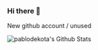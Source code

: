 ### Hi there 👋

New github account / unused


<img align="left" alt="pablodekota's Github Stats" src="https://github-readme-stats-git-master.pablodekota.vercel.app/api?username=pablodekota&show_icons=true&theme=tokyonight" />
